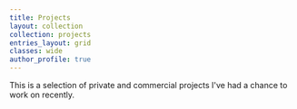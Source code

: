 ```yaml
---
title: Projects
layout: collection
collection: projects
entries_layout: grid
classes: wide
author_profile: true
---
```


This is a selection of private and commercial projects I've had a chance to work on recently.
